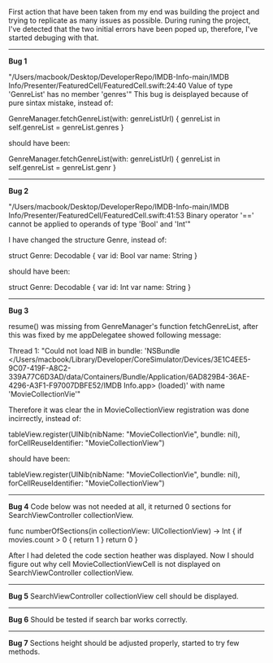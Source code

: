 First action that have been taken from my end was building the project and trying to replicate as many issues as possible. During runing the project, I've detected that the two initial errors have been poped up, therefore, I've started debuging with that.
________________________
**Bug 1**

"/Users/macbook/Desktop/DeveloperRepo/IMDB-Info-main/IMDB Info/Presenter/FeaturedCell/FeaturedCell.swift:24:40 Value of type 'GenreList' has no member 'genres'"
This bug is deisplayed because of pure sintax mistake, instead of:

GenreManager.fetchGenreList(with: genreListUrl) { genreList in
            self.genreList = genreList.genres
        }
        
should have been:

GenreManager.fetchGenreList(with: genreListUrl) { genreList in
            self.genreList = genreList.genr
        }
________________________
**Bug 2**

"/Users/macbook/Desktop/DeveloperRepo/IMDB-Info-main/IMDB Info/Presenter/FeaturedCell/FeaturedCell.swift:41:53 Binary operator '==' cannot be applied to operands of type 'Bool' and 'Int'"

I have changed the structure Genre, instead of:

struct Genre: Decodable {
    var id: Bool
    var name: String
}

should have been:

struct Genre: Decodable {
    var id: Int
    var name: String
}
________________________
**Bug 3**

resume() was missing from GenreManager's function fetchGenreList, after this was fixed by me appDelegatee showed following message:

Thread 1: "Could not load NIB in bundle: 'NSBundle </Users/macbook/Library/Developer/CoreSimulator/Devices/3E1C4EE5-9C07-419F-A8C2-339A77C6D3AD/data/Containers/Bundle/Application/6AD829B4-36AE-4296-A3F1-F97007DBFE52/IMDB Info.app> (loaded)' with name 'MovieCollectionVie'"

Therefore it was clear the in MovieCollectionView registration was done incirrectly, instead of:

tableView.register(UINib(nibName: "MovieCollectionVie", bundle: nil), forCellReuseIdentifier: "MovieCollectionView")

should have been:

tableView.register(UINib(nibName: "MovieCollectionVie", bundle: nil), forCellReuseIdentifier: "MovieCollectionView")
________________________
**Bug 4**
Code below was not needed at all, it returned 0 sections for SearchViewController collectionView.

func numberOfSections(in collectionView: UICollectionView) -> Int {
        if movies.count > 0 {
            return 1
        }
        return 0
    }

After I had deleted the code section heather was displayed.
Now I should figure out why cell MovieCollectionViewCell is not displayed on SearchViewController collectionView.
________________________
**Bug 5**
SearchViewController collectionView cell should be displayed.
________________________
**Bug 6**
Should be tested if search bar works correctly.
________________________
**Bug 7**
Sections height should be adjusted properly, started to try few methods.
